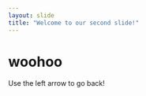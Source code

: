 ```yaml
---
layout: slide
title: "Welcome to our second slide!"
---
```

# woohoo
Use the left arrow to go back!

